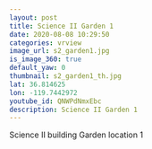 ```yaml
---
layout: post
title: Science II Garden 1
date: 2020-08-08 10:29:50
categories: vrview
image_url: s2_garden1.jpg
is_image_360: true
default_yaw: 0
thumbnail: s2_garden1_th.jpg
lat: 36.814625
lon: -119.7442972
youtube_id: QNWPdNmxEbc
description: Science II Garden 1
---
```

Science II building Garden location 1
